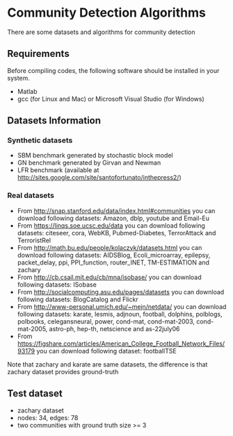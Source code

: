 # Community Detection Algorithms
There are some datasets and algorithms for community detection

## Requirements
Before compiling codes, the following software should be installed in your system.
- Matlab
- gcc (for Linux and Mac) or Microsoft Visual Studio (for Windows)

## Datasets Information

### Synthetic datasets
- SBM benchmark generated by stochastic block model 
- GN benchmark generated by Girvan and Newman
- LFR benchmark (available at http://sites.google.com/site/santofortunato/inthepress2/)

### Real datasets 
- From http://snap.stanford.edu/data/index.html#communities you can download following datasets: Amazon, dblp, youtube and Email-Eu
- From https://linqs.soe.ucsc.edu/data you can download following datasets: citeseer, cora, WebKB, Pubmed-Diabetes, TerrorAttack and TerroristRel
- From http://math.bu.edu/people/kolaczyk/datasets.html you can download following datasets: AIDSBlog, Ecoli_microarray, epilepsy, packet_delay, ppi, PPI_function, router_INET, TM-ESTIMATION and zachary
- From http://cb.csail.mit.edu/cb/mna/isobase/ you can download following datasets: ISobase
- From http://socialcomputing.asu.edu/pages/datasets you can download following datasets: BlogCatalog and Flickr
- From http://www-personal.umich.edu/~mejn/netdata/ you can download following datasets: karate, lesmis, adjnoun, football, dolphins, polblogs, polbooks, celegansneural, power, cond-mat, cond-mat-2003, cond-mat-2005, astro-ph, hep-th, netscience and as-22july06 
- From https://figshare.com/articles/American_College_Football_Network_Files/93179 you can download following dataset: footballTSE

Note that zachary and karate are same datasets, the difference is that zachary dataset provides ground-truth

## Test dataset
- zachary dataset
- nodes: 34, edges: 78
- two communities with ground truth size >= 3

